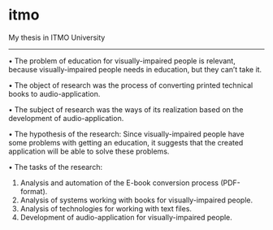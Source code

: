 # itmo
My thesis in ITMO University
_________

• The problem of education for visually-impaired people is relevant, because visually-impaired people needs in education, but they can’t take it. 

• The object of research was the process of converting printed technical books to audio-application. 

• The subject of research was the ways of its realization based on the development of audio-application. 

• The hypothesis of the research: Since visually-impaired people have some problems with getting an education, it suggests that the created application will be able to solve these problems. 

• The tasks of the research: 

1. Analysis and automation of the E-book conversion process (PDF-format). 
2. Analysis of systems working with books for visually-impaired people. 
3. Analysis of technologies for working with text files. 
4. Development of audio-application for visually-impaired people. 
